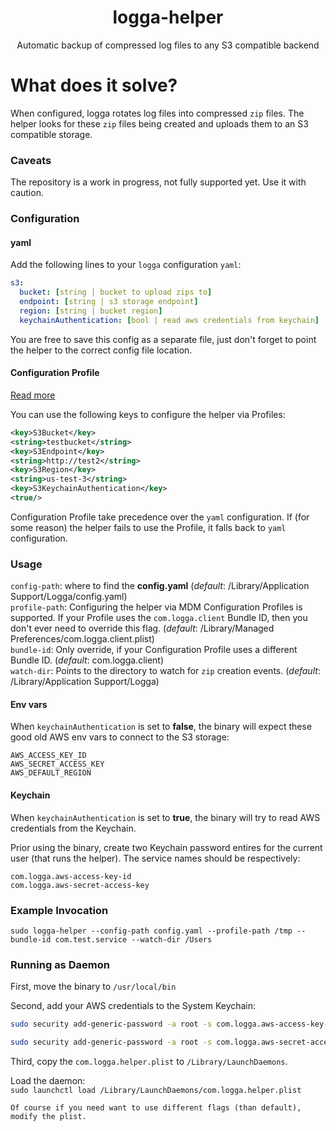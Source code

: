 <h1 align="center">logga-helper</h1>
<p align="center">
    Automatic backup of compressed log files to any S3 compatible backend
</p>

# What does it solve?
When configured, logga rotates log files into compressed `zip` files.
The helper looks for these `zip` files being created and uploads them to an S3 compatible storage.

### Caveats

The repository is a work in progress, not fully supported yet. Use it with caution.

### Configuration

#### yaml
Add the following lines to your `logga` configuration `yaml`:
```yaml
s3:
  bucket: [string | bucket to upload zips to]
  endpoint: [string | s3 storage endpoint]
  region: [string | bucket region]
  keychainAuthentication: [bool | read aws credentials from keychain]
```
You are free to save this config as a separate file, just don't forget to point the helper to the correct config file location.

#### Configuration Profile
[Read more](https://docs.getlogga.com/usage/configuration#configuration-with-custom-mdm-configuration-profile)

You can use the following keys to configure the helper via Profiles:
```xml
<key>S3Bucket</key>
<string>testbucket</string>
<key>S3Endpoint</key>
<string>http://test2</string>
<key>S3Region</key>
<string>us-test-3</string>
<key>S3KeychainAuthentication</key>
<true/>
```

Configuration Profile take precedence over the `yaml` configuration. If (for some reason) the helper fails to use the Profile, it falls back to `yaml` configuration.

### Usage

`config-path`: where to find the **config.yaml** (*default*: /Library/Application Support/Logga/config.yaml)  
`profile-path`: Configuring the helper via MDM Configuration Profiles is supported. If your Profile uses the `com.logga.client` Bundle ID, then you don't ever need to override this flag. (*default*: /Library/Managed Preferences/com.logga.client.plist)  
`bundle-id`: Only override, if your Configuration Profile uses a different Bundle ID. (*default*: com.logga.client)  
`watch-dir`: Points to the directory to watch for `zip` creation events. (*default*: /Library/Application Support/Logga)

#### Env vars
When `keychainAuthentication` is set to **false**, the binary will expect these good old AWS env vars to connect to the S3 storage:

`AWS_ACCESS_KEY_ID`  
`AWS_SECRET_ACCESS_KEY`  
`AWS_DEFAULT_REGION`

#### Keychain
When `keychainAuthentication` is set to **true**, the binary will try to read AWS credentials from the Keychain.

Prior using the binary, create two Keychain password entires for the current user (that runs the helper). The service names should be respectively:
```
com.logga.aws-access-key-id
com.logga.aws-secret-access-key
```

### Example Invocation

`sudo logga-helper --config-path config.yaml --profile-path /tmp --bundle-id com.test.service --watch-dir /Users`

### Running as Daemon

First, move the binary to `/usr/local/bin`

Second, add your AWS credentials to the System Keychain:
```bash
sudo security add-generic-password -a root -s com.logga.aws-access-key-id -w $AWS_ACCESS_KEY_ID -T /usr/local/bin/logga-helper /Library/Keychains/System.keychain

sudo security add-generic-password -a root -s com.logga.aws-secret-access-key -w $AWS_SECRET_ACCESS_KEY -T /usr/local/bin/logga-helper /Library/Keychains/System.keychain
```

Third, copy the `com.logga.helper.plist` to `/Library/LaunchDaemons`.

Load the daemon:  
`sudo launchctl load /Library/LaunchDaemons/com.logga.helper.plist`

```
Of course if you need want to use different flags (than default), modify the plist. 
```
